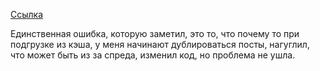 <a href="https://oauth.vk.com/authorize?client_id=51732152&display=page&redirect_uri=https://arizonec.github.io/WildBerry0-1/&scope=wall&response_type=token&v=5.131&state=123456" target="_blank">Ссылка</a>

Единственная ошибка, которую заметил, это то, что почему то при подгрузке из кэша, у меня начинают дублироваться посты, нагуглил, что может быть из за спреда, изменил код, но проблема не ушла.
